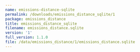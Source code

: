 ```yaml
---
name: emissions-distance-sqlite
permalink: /downloads/emissions_distance_sqlite/1
package: emissions_distance
title: emissions_distance_sqlite
filename: emissions_distance.sqlite
version: '1'
full_version: 1.1.0
file: /data/emissions_distance/1/emissions_distance.sqlite
---
```

